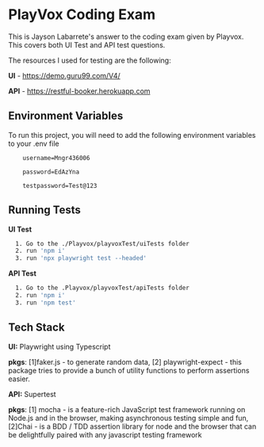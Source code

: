 # PlayVox Coding Exam

This is Jayson Labarrete's answer to the coding exam given by Playvox.
This covers both UI Test and API test questions.

The resources I used for testing are the following:

**UI** - https://demo.guru99.com/V4/

**API** - https://restful-booker.herokuapp.com

## Environment Variables

To run this project, you will need to add the following environment variables to your .env file

        username=Mngr436006

        password=EdAzYna

        testpassword=Test@123

## Running Tests

**UI Test**

```bash
  1. Go to the ./Playvox/playvoxTest/uiTests folder
  2. run 'npm i'
  3. run 'npx playwright test --headed'
```

**API Test**

```bash
  1. Go to the .Playvox/playvoxTest/apiTests folder
  2. run 'npm i'
  3. run 'npm test'

```

## Tech Stack

**UI:** Playwright using Typescript

**pkgs**: [1]faker.js - to generate random data, [2] playwright-expect - this package tries to provide a bunch of utility functions to perform assertions easier.

**API:** Supertest

**pkgs**: [1] mocha - is a feature-rich JavaScript test framework running on Node.js and in the browser, making asynchronous testing simple and fun, [2]Chai - is a BDD / TDD assertion library for node and the browser that can be delightfully paired with any javascript testing framework
